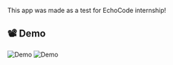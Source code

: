This app was made as a test for EchoCode internship!

## 📽️ Demo

![Demo](media/demo.gif)
![Demo](media/demo1.gif)

